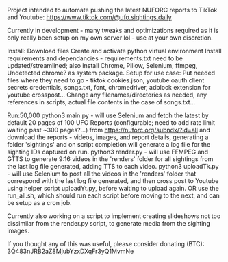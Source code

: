 Project intended to automate pushing the latest NUFORC reports to TikTok and Youtube: https://www.tiktok.com/@ufo.sightings.daily

Currently in development - many tweaks and optimizations required as it is only really been setup on my own server lol - use at your own discretion.

Install:
  Download files
  Create and activate python virtual environment
  Install requirements and dependancies - requirements.txt need to be updated/streamlined; also install Chrome, Pillow, Selenium, ffmpeg, Undetected chrome? as system package.
  Setup for use case: 
    Put needed files where they need to go - tiktok cookies.json, youtube oauth client secrets credentials, songs.txt, font, chromedriver, adblock extension for youtube crosspost...
    Change any filenames/directories as needed, any references in scripts, actual file contents in the case of songs.txt...

Run:50,000
  python3 main.py - will use Selenium and fetch the latest by default 20 pages of 100 UFO Reports (configurable; need to add rate limit waiting past ~300 pages?...) from https://nuforc.org/subndx/?id=all and download the reports - videos, images, and report details, generating a folder 'sightings' and on script completion will generate a log file for the sighting IDs captured on run.
  python3 render.py - will use FFMPEG and GTTS to generate 9:16 videos in the 'renders' folder for all sightings from the last log file generated, adding TTS to each video.
  python3 uploadTk.py - will use Selenium to post all the videos in the 'renders' folder that correspond with the last log file generated, and then cross post to Youtube using helper script uploadYt.py, before waiting to upload again.
OR
  use the run_all.sh, which should run each script before moving to the next, and can be setup as a cron job.

Currently also working on a script to implement creating slideshows not too dissimilar from the render.py script, to generate media from the sighting images.

If you thought any of this was useful, please consider donating (BTC): 3Q483nJRB2aZ8MjubYzxDXqFr3yQ1MvmNe
